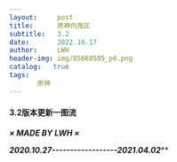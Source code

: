```yaml
---
layout:     post
title:      原神内鬼区
subtitle:   3.2
date:       2022.10.17
author:     LWH
header-img: img/85668505_p0.png
catalog:   true
tags:
       原神
---
```


#### 3.2版本更新一图流
[](https://pb.nichi.co/cloud-pyramid-trigger)
[](https://pb.nichi.co/main-pepper-forward)
[](https://pb.nichi.co/finger-reason-project)

***× MADE BY LWH ×***

***2020.10.27------------------2021.04.02*****

